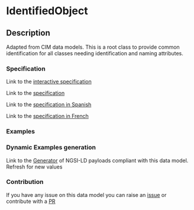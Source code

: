 # IdentifiedObject

## Description 

Adapted from CIM data models. This is a root class to provide common identification for all classes needing identification and naming attributes.
### Specification

Link to the [interactive specification](https://swagger.lab.fiware.org/?url=https://smart-data-models.github.io/dataModel.EnergyCIM/IdentifiedObject/swagger.yaml)

Link to the [specification](https://smart-data-models.github.io/dataModel.EnergyCIM/IdentifiedObject/doc/spec.md)

Link to the [specification in Spanish](https://smart-data-models.github.io/dataModel.EnergyCIM/IdentifiedObject/doc/spec_ES.md)

Link to the [specification in French](https://smart-data-models.github.io/dataModel.EnergyCIM/IdentifiedObject/doc/spec_FR.md)
### Examples
### Dynamic Examples generation

Link to the [Generator](https://smartdatamodels.org/extra/ngsi-ld_generator_v0.91.php?schemaUrl=https://raw.githubusercontent.com/smart-data-models/dataModel.EnergyCIM/master/IdentifiedObject/schema.json&email=info@smartdatamodels.org) of NGSI-LD payloads compliant with this data model. Refresh for new values
### Contribution

 If you have any issue on this data model you can raise an [issue](https://github.com/smart-data-models/dataModel.EnergyCIM/issues)  or contribute with a [PR](https://github.com/smart-data-models/dataModel.EnergyCIM/pulls)